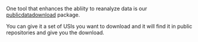 One tool that enhances the abliity to reanalyze data is our [publicdatadownload](https://github.com/Wang-Bioinformatics-Lab/downloadpublicdata) package. 

You can give it a set of USIs you want to download and it will find it in public repositories and give you the download.

